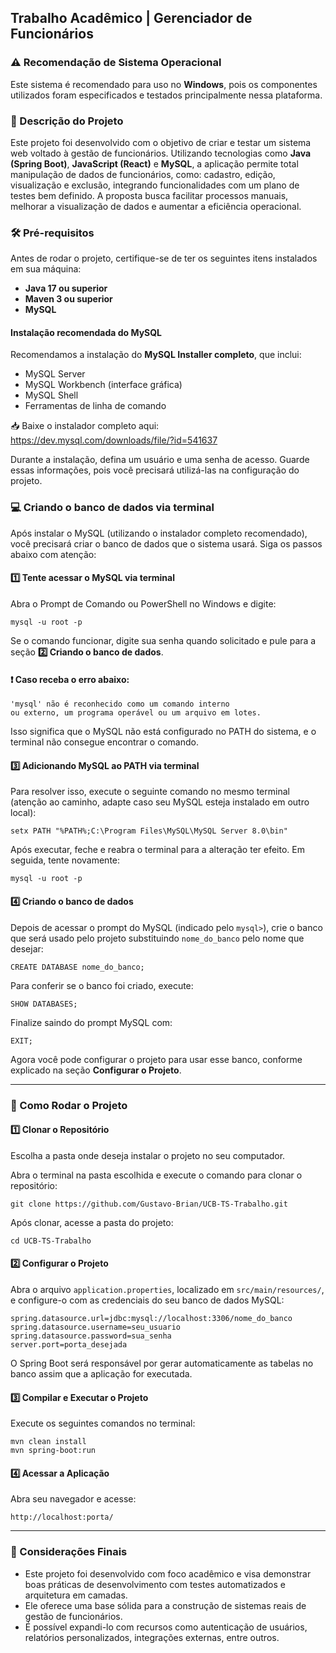 <h2>Trabalho Acadêmico | Gerenciador de Funcionários</h2>

<h3>⚠️ Recomendação de Sistema Operacional</h3>
<p>Este sistema é recomendado para uso no <strong>Windows</strong>, pois os componentes utilizados foram especificados e testados principalmente nessa plataforma.</p>

<h3>📝 Descrição do Projeto</h3>
<p>Este projeto foi desenvolvido com o objetivo de criar e testar um sistema web voltado à gestão de funcionários. Utilizando tecnologias como <strong>Java (Spring Boot)</strong>, <strong>JavaScript (React)</strong> e <strong>MySQL</strong>, a aplicação permite total manipulação de dados de funcionários, como: cadastro, edição, visualização e exclusão, integrando funcionalidades com um plano de testes bem definido. A proposta busca facilitar processos manuais, melhorar a visualização de dados e aumentar a eficiência operacional.</p>

<h3>🛠 Pré-requisitos</h3>
<p>Antes de rodar o projeto, certifique-se de ter os seguintes itens instalados em sua máquina:</p>
<ul>
  <li><strong>Java 17 ou superior</strong></li>
  <li><strong>Maven 3 ou superior</strong></li>
  <li><strong>MySQL</strong></li>
</ul>

<h4>Instalação recomendada do MySQL</h4>
<p>Recomendamos a instalação do <strong>MySQL Installer completo</strong>, que inclui:</p>
<ul>
  <li>MySQL Server</li>
  <li>MySQL Workbench (interface gráfica)</li>
  <li>MySQL Shell</li>
  <li>Ferramentas de linha de comando</li>
</ul>
<p>📥 Baixe o instalador completo aqui:<br>
<a href="https://dev.mysql.com/downloads/file/?id=541637" target="_blank" rel="noopener noreferrer">https://dev.mysql.com/downloads/file/?id=541637</a></p>
<p>Durante a instalação, defina um usuário e uma senha de acesso. Guarde essas informações, pois você precisará utilizá-las na configuração do projeto.</p>

<h3>💻 Criando o banco de dados via terminal</h3>

<p>Após instalar o MySQL (utilizando o instalador completo recomendado), você precisará criar o banco de dados que o sistema usará. Siga os passos abaixo com atenção:</p>

<h4>1️⃣ Tente acessar o MySQL via terminal</h4>
<p>Abra o Prompt de Comando ou PowerShell no Windows e digite:</p>

<pre><code>mysql -u root -p</code></pre>

<p>Se o comando funcionar, digite sua senha quando solicitado e pule para a seção <strong>2️⃣ Criando o banco de dados</strong>.</p>

<h4>❗ Caso receba o erro abaixo:</h4>

<pre><code>'mysql' não é reconhecido como um comando interno
ou externo, um programa operável ou um arquivo em lotes.</code></pre>

<p>Isso significa que o MySQL não está configurado no PATH do sistema, e o terminal não consegue encontrar o comando.</p>

<h4>3️⃣ Adicionando MySQL ao PATH via terminal</h4>

<p>Para resolver isso, execute o seguinte comando no mesmo terminal (atenção ao caminho, adapte caso seu MySQL esteja instalado em outro local):</p>

<pre><code>setx PATH "%PATH%;C:\Program Files\MySQL\MySQL Server 8.0\bin"</code></pre>

<p>Após executar, feche e reabra o terminal para a alteração ter efeito. Em seguida, tente novamente:</p>

<pre><code>mysql -u root -p</code></pre>

<h4>4️⃣ Criando o banco de dados</h4>

<p>Depois de acessar o prompt do MySQL (indicado pelo <code>mysql&gt;</code>), crie o banco que será usado pelo projeto substituindo <code>nome_do_banco</code> pelo nome que desejar:</p>

<pre><code>CREATE DATABASE nome_do_banco;</code></pre>

<p>Para conferir se o banco foi criado, execute:</p>

<pre><code>SHOW DATABASES;</code></pre>

<p>Finalize saindo do prompt MySQL com:</p>

<pre><code>EXIT;</code></pre>

<p>Agora você pode configurar o projeto para usar esse banco, conforme explicado na seção <strong>Configurar o Projeto</strong>.</p>

<hr>

<h3>🚀 Como Rodar o Projeto</h3>

<h4>1️⃣ Clonar o Repositório</h4>
<p>Escolha a pasta onde deseja instalar o projeto no seu computador.</p>
<p>Abra o terminal na pasta escolhida e execute o comando para clonar o repositório:</p>

<pre><code>git clone https://github.com/Gustavo-Brian/UCB-TS-Trabalho.git</code></pre>

<p>Após clonar, acesse a pasta do projeto:</p>

<pre><code>cd UCB-TS-Trabalho</code></pre>

<h4>2️⃣ Configurar o Projeto</h4>
<p>Abra o arquivo <code>application.properties</code>, localizado em <code>src/main/resources/</code>, e configure-o com as credenciais do seu banco de dados MySQL:</p>

<pre><code>spring.datasource.url=jdbc:mysql://localhost:3306/nome_do_banco
spring.datasource.username=seu_usuario
spring.datasource.password=sua_senha
server.port=porta_desejada
</code></pre>

<p>O Spring Boot será responsável por gerar automaticamente as tabelas no banco assim que a aplicação for executada.</p>

<h4>3️⃣ Compilar e Executar o Projeto</h4>
<p>Execute os seguintes comandos no terminal:</p>

<pre><code>mvn clean install
mvn spring-boot:run
</code></pre>

<h4>4️⃣ Acessar a Aplicação</h4>
<p>Abra seu navegador e acesse:</p>

<pre><code>http://localhost:porta/</code></pre>

<hr>

<h3>📌 Considerações Finais</h3>
<ul>
  <li>Este projeto foi desenvolvido com foco acadêmico e visa demonstrar boas práticas de desenvolvimento com testes automatizados e arquitetura em camadas.</li>
  <li>Ele oferece uma base sólida para a construção de sistemas reais de gestão de funcionários.</li>
  <li>É possível expandi-lo com recursos como autenticação de usuários, relatórios personalizados, integrações externas, entre outros.</li>
</ul>
